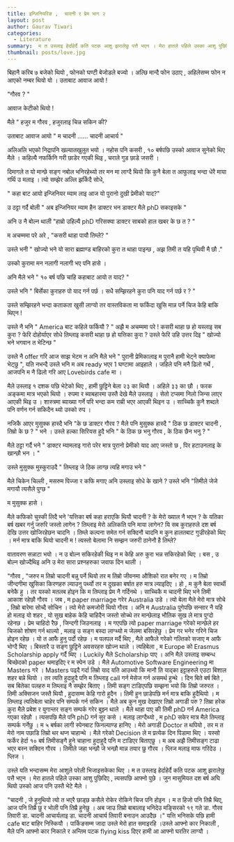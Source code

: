 ```yaml
---
title: इन्जिनियरिङ ,  चादनी र प्रेम भाग २
layout: post
author: Gaurav Tiwari
categories:
  - Literature
summary:  म त उस्लाइ हेर्दाहेर्दै कति पटक आशु झरालेछु पत्तै भएन । मेरा हातले पहिले उस्का आशु पुछिदिए ,  त्यसपछि आफ्नो पुछे । 
thumbnail: posts/love.jpg
---
```




बिहानै करिब ७ बजेको थियो ,  फोनको घण्टी बेजोडले बज्यो  । अल्छि मान्दै फोन उठाए ,  अहिलेसम्म फोन न आएको नम्बर थियो यो । उताबाट आवाज आयो ! 

 "गौरव ? "

 आवाज केटीको थियो ! 

 मैले " हजुर म गौरव ,  हजुरलाइ चिन्न सकिन की? 

 उताबाट आवाज आयो " म चादनी ...... चादनी आचार्य "

 अलिअलि भएको निद्रापनि खल्यातखुलुत भयो । नहोस पनि कसरी ,  १० बर्षपछि उस्को आवाज सुनेको थिए मैले  । कहिल्यै नफर्किनि गरी  छाडेर  गएकी थिइ ,  चराले गुड छाडे जसरी ।



 दिमागले त यो मान्छे सङ्ग नबोल भनिरहेथ्यो तर मन मा लाग्दै थियो कि कुनै बेला त आफुलाइ भन्दा धेरै माया गर्थि उ मलाइ । त्यो सम्झेर अल्लि झर्किदै सोधे, 

" कहा बाट आयो इन्जिनियर म्याम लाइ आज यो पुरानो दुखी प्रेमीको याद?" 

 उ ठट्टा गर्दै बोली " अब इन्जिनियर म्याम हैन डाक्टर भन डाक्टर मैले phD सकाइसके "

 अनि उ नै बोल्न थाली "हाम्रो  उहिल्यै phD गरिसक्या डाक्टर साबको हाल खबर के छ त ? "

 म अचम्ममा परे अरे ,  "कसरी थाहा पायौ तिम्ले? "

 उस्ले भनी " खोज्यो भने यो सारा ब्रह्माण्ड बाहिरको कुरा त थाहा पाइन्छ ,  अझ तिमी त यहि पृथिवी मै छौ ."

 उस्को कुरामा मन नलागी नलागी भए पनि हासे ।

 अनि मैले भने " १० बर्ष पछि  चाहि कहाबाट आयो त याद?  "

 उस्ले भनि " बिर्सेका कुराहरु पो याद गर्न पर्छ । सधै सम्झिरहने कुरा पनि याद गर्न पर्छ र ?  "

 उस्ले सम्झिरहने भन्दा कताकता खुसी लाग्यो तर वास्तविकता मा फर्किदा खुसि मान्न पर्ने चिज केहि बाकि थिएन ! 



 उस्ले नै भनि " America बाट कहिले फर्कियौ ? " अझै म अचम्ममा परे !  कसरी थाहा छ हो यस्लाइ सब कुरा ?   फेरि दोहोर्याएर सोधे तिम्लाइ कसरी थाहा छ हो यत्तिका कुरा ?  उस्ले फेरि उहि उत्तर दिइ " खोज्यो भने भगवान त भेटिन्छ "



 उस्ले नै offer गरि आज साझ भेटम न  अनि मैले भने " पुरानी प्रेमिकालाइ म पुरानै हामी भेट्ने क्याफेमा भेट्छु ",  यति नभन्दै उस्ले भनि म अब ready भएर 1 घण्टामा आइहाले  । जहिले पनि मनै ढिलो गर्थे ,  आजपनि म नै ढिलो गरि आए Lovebirds cafe मा ।

 

 मैले उस्लाइ १ दशक पछि भेटेको थिए ,  हामी छुट्टिने बेला २३ का थियौ । अहिले ३३ का छौ । फरक अङ्कमा मात्र भएको थियो । रुपमा र ब्याबहारमा उस्तै देखे मैले उस्लाइ । सेतो टप्समा निलो जिन्स लाएर आएकी थिइ उ । शास्त्रमा ब्याख्या गर्ने परि भन्दा कम राम्री भएर आएकी थिइन उ । साच्चिकै कुनै शब्दले पनि वर्णन गर्न सकिदैन थ्यो उस्को रुप ।



 नजिकै आएर मुसुक्क हास्दै भनि "के छ  डाक्टर गौरव ?  मैले पनि मुसुक्क हास्दै " ठिक छ डाक्टर चादनी ,  तिम्रो के छ ?  " भने । उस्ले हल्का सिरियस हुदै भनि " के ठिक छ भनु गौरव ,  के ठिक छैन भनु ?  " 

 मैले ठट्टा  गर्दै भने " डाक्टर म्यामलाइ गारो परेर मात्र पुरानो प्रेमीको याद  आए जस्तो छ ,  पिर हटाउनलाइ के खान्छौ   भन । " 

 उस्ले मुसुक्क मुस्कुराउदै " तिम्लाइ जे ठिक लाग्छ त्यहि मगाउ  भने " 

 मैले चिकेन चिल्ली , मसरुम पिज्जा र कफि मगाए अनि उस्लाइ सोधे के खाने ? उस्ले भनि "तिमीले जेजे मगायौ त्यसैले पुग्छ "

 म मुसुक्क हासे ।



 मैले कफिको चुस्की लिदै भने 'यत्तिका  बर्ष कहा हराएकि थियौ चादनी ?  के मेरो ख्याल नै भएन ?  के यतिका  बर्ष खबर गर्नु जरुरि जस्तो लागेन ?  तिम्लाइ मेरो अलिकति पनि माया लागेन?  यि सब कुराहरुले  दश बर्ष देखि उत्तर खोजिरहेछन चादनि । तिम्ले कल्पना समेत गर्न सक्दिनौ चादनि म कुन हालतबाट गुज्रीरहेको थिए । मर्न मात्र बाकि थियो चादनी म !  त्यस्तो बेलामा नि सम्झन जरुरी ठानेनौ है तिम्ले?  



 वातावरण सन्नाटा भयो । न उ बोल्न सकिरहेकी थिइ न म केहि  अरु कुरा भन्न सकिरहेको थिए । बस ,  उ बोल्न खोज्दैथिइ अनि  उ मेरा सारा प्रश्नहरुका जवाफ दिन थाली ।



 "गौरव ,  "जरुर म तिम्रो चादनी बन्नु पर्ने थियो तर म तिम्रो जीवनमा औशिको रात बनेर गए । म तिम्रो जीन्दगीमा खुसिका किरणहरु ल्याउनु पर्थ्यो तर म दुखका बर्षात हरु मात्र ल्याइदिए । हो ,  म कुनै बेला स्वार्थी बनेकै हु । तर यस्को मतलब होइन कि म तिम्लाइ प्रेम नै गर्दिनथे । साच्चिकै म चादनी थिए भने तिमी आकाश रहेछौ गौरव  । जब ,  म  paper marriage  गरेर Australia उडे । त्यो बेला मैले मेरो मात्र सोचे , तिम्रो बारेमा सोच्दै सोचिन । त्यो मेरो कमजोरी थियो गौरव । अनि म Australia पुगेपछि सन्सार नै यहि हो मलाइ यो शहर ,  यो सुख बाहेक केहि चाहिदैन जस्तो सोच्थे तर मान्छेलाइ भौतिक सुख ले मात्र पुग्दो रहेनछ । प्रेम चाहिदो रैछ ,  जिन्दगी जिउनलाइ । म गएपछि त्यो paper marriage गरेको मान्छेले हर चिजको शोषण गर्न थाल्यो ,  मलाइ उ  सङ्ग बस्दा लाग्थ्यो म जेलमा बसिरहेछु । प्रेम गर भनेर गरिने चिज होइन रहेछ । यो त आफै हुनु पर्दो रहेछ । म पलपल मर्दै थिए ,  मैले आफैले गरेको गल्तिको सजाए म आफै भोग्दै थिए । बिस्तारै उ सङ्ग छुट्टिने अवसरहरु खोज्न थाले । त्यहिबेला ,  म Europe को Erasmus Scholarship apply गर्दै थिए । Luckily मैले Scholarship पाए । अनि मैले उस्लाइ सम्बन्ध बिच्छेदको paper थमाइदिए र म स्पेन उडे । मैले Automotive Software Engineering मा Masters गरे । Masters पढ्दै गर्दा तिम्रो याद यति आउथ्यो कि मानौ ति याद्का इट्टाहरुले एउटा बिशाल शहर बन्ने थियो । तर त्यति हुदाहुदै पनि म तिम्लाइ call गर्न मेसेज गर्न असमर्थ हुन्थे । दिन बिते बर्ष बिते ,  सब बितेका पलहरु म तिम्लाइ नै सम्झेर बिताए । तिमी सङ्ग  टाडिएपछि सम्झना भयो कि तिम्रो जरुरत  । तिमी अक्सिजन जस्तै थियौ ,  हुदासम्म केहि गारो हुदैन । तिमी हुन छाडेपछि मर्न मात्र बाकि हुदैथियो । म तिम्लाइ त्यतिबेला चाहेर पनि सम्पर्क गर्न सकिन । मैले अब कुन मुख देखाएर तिम्रो अगाडी  परु ?  तिम्रा हरेक कुरा मैले प्रबेश र युगान्तर सङ्ग सम्पर्क गरेर बुझ्न थाले । मैले थाहा पाए की तिमी phD गर्न America गएका रहेछौ । त्यसपछि मैले पनि phD गर्न सुर कसे । मलाइ लाग्दैथ्यो ,  म phD सकेर मात्र मैले तिम्लाइ सम्पर्क गर्नेछु । म ५ बर्षका लागी स्पेनबाट फिनल्याण्ड हानिए । मेरो अगाडी Doctor त थपियो ,  तर  म त मेरो नाम पछाडि तिम्रो थर थप्न चाहान्थे । मैले गरेको Decision ले म प्रत्येक दिन पिडामा थिए । यस्सो फर्केर हेर्दा १० बर्ष  तिमीसङ्गै हुने चाहाना हुदाहुदै पनि म टाडिएर बिताएछु । म अब अझै तिमीसङ्ग टाढा भएर बस्न सक्दिन गौरव । तिमीले  जहा भन्छौ जे भन्छौ मान्न तयार छु गौरव । प्लिज मलाइ माफ गरिदेउ । प्लिज ।



 उस्ले यति भन्दासम्म मेरा आशुले परेली भिजाइसकेका थिए । म त उस्लाइ हेर्दाहेर्दै कति पटक आशु झरालेछु पत्तै भएन । मेरा हातले पहिले उस्का आशु पुछिदिए ,  त्यसपछि आफ्नो पुछे । जुन मासुमियत दश बर्ष अघि थियो उस्को आज पनि उस्तै भेटे मैले । 



 "चादनी , जे हुनुथियो त्यो त  भएरै छाड्छ कसैले रोकेर रोकिने चिज  पनि होइन । म त हिजो पनि तिम्रै थिए,  आज पनि तिम्रै छु र भोली पनि तिम्रै हुनेछु ।  अब  जाउ तिम्रो बाबालाइ भनिदेउ  मङ्सिरको १९ गते डा. गौरव तिवारी डा. चादनी आचार्यलाइ  डा. चादनी आचार्य  तिवारी बनाउन आउदैछ ।" यत्ति भनिसके पछि हामी cafe बाट बाहिर निस्कियौ  । पार्किङसम्म जादा उस्ले मेरो हात समाइरहि ।उस्ले आफ्नो कार निकाली ,  मैले पनि आफ्नो कार निकाले र अन्तिम पटक flying kiss दिएर हामी आ आफ्नो घरतिर लाग्यौ ।